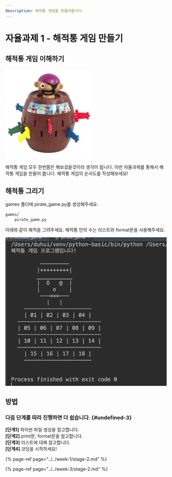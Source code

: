 ```yaml
---
description: 해적통 게임을 만들어봅시다.
---
```


# 자율과제 1 - 해적통 게임 만들기

## 해적통 게임 이해하기

![&#xD574;&#xC801;&#xD1B5; &#xAC8C;&#xC784;](../../.gitbook/assets/image.png)

해적통 게임 모두 한번쯤은 해보셨을것이라 생각이 됩니다. 이번 자율과제를 통해서 해적통 게임을 만들어 봅니다. 해적통 게임의 순서도를 작성해보세요!

## 해적통 그리기

games 폴더에 pirate\_game.py를 생성해주세요.

```text
games/
    pirate_game.py
```

아래와 같이 해적을 그려주세요. 해적통 안의 수는 리스트와 format문을 사용해주세요.

![](../../.gitbook/assets/image%20%2874%29.png)

## 방법  

### **다음** **단계를** **따라** **진행하면** **더** **쉽습니다.** {#undefined-3}

**\[단계1\]** 파이썬 파일 생성을 참고합니다.   
**\[단계2\]** print문, format문을 참고합니다.   
**\[단계3\]** 리스트에 대해 참고합니다.   
**\[단계4\]** 코딩을 시작하세요!

{% page-ref page="../../week-1/stage-2.md" %}

{% page-ref page="../../week-3/stage-2.md" %}


